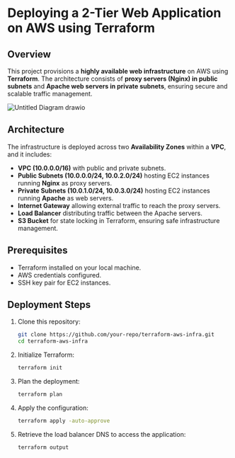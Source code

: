 # Deploying a 2-Tier Web Application on AWS using Terraform

## Overview
This project provisions a **highly available web infrastructure** on AWS using **Terraform**. The architecture consists of **proxy servers (Nginx) in public subnets** and **Apache web servers in private subnets**, ensuring secure and scalable traffic management.


![Untitled Diagram drawio](https://github.com/mohamedfayez-7/Terraform-Final-Project/blob/a8eb2feb73bb3fa6cdcbafeeab9b5933002060a4/Screenshots/terraform-infra-diagram.PNG)




## Architecture
The infrastructure is deployed across two **Availability Zones** within a **VPC**, and it includes:
- **VPC (10.0.0.0/16)** with public and private subnets.
- **Public Subnets (10.0.0.0/24, 10.0.2.0/24)** hosting EC2 instances running **Nginx** as proxy servers.
- **Private Subnets (10.0.1.0/24, 10.0.3.0/24)** hosting EC2 instances running **Apache** as web servers.
- **Internet Gateway** allowing external traffic to reach the proxy servers.
- **Load Balancer** distributing traffic between the Apache servers.
- **S3 Bucket** for state locking in Terraform, ensuring safe infrastructure management.

## Prerequisites
- Terraform installed on your local machine.
- AWS credentials configured.
- SSH key pair for EC2 instances.

## Deployment Steps
1. Clone this repository:
   ```sh
   git clone https://github.com/your-repo/terraform-aws-infra.git
   cd terraform-aws-infra
   ```
2. Initialize Terraform:
   ```sh
   terraform init
   ```
3. Plan the deployment:
   ```sh
   terraform plan
   ```
4. Apply the configuration:
   ```sh
   terraform apply -auto-approve
   ```
5. Retrieve the load balancer DNS to access the application:
   ```sh
   terraform output
   ```








